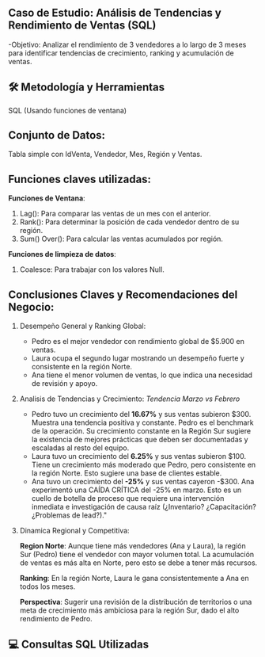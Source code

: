 ## Caso de Estudio: Análisis de Tendencias y Rendimiento de Ventas (SQL)
-Objetivo: Analizar el rendimiento de 3 vendedores a lo largo de 3 meses para identificar tendencias de crecimiento, ranking y acumulación de ventas.

## 🛠️ Metodología y Herramientas
SQL (Usando funciones de ventana)

## Conjunto de Datos:
Tabla simple con IdVenta, Vendedor, Mes, Región y Ventas.

## Funciones claves utilizadas: 
**Funciones de Ventana**:
 1. Lag(): Para comparar las ventas de un mes con el anterior.
 2. Rank(): Para determinar la posición de cada vendedor dentro de su región.
 3. Sum() Over(): Para calcular las ventas acumulados por región.
    
**Funciones de limpieza de datos**:
 1. Coalesce: Para trabajar con los valores Null.

## Conclusiones Claves y Recomendaciones del Negocio:

1. Desempeño General y Ranking Global:
   * Pedro es el mejor vendedor con rendimiento global de $5.900 en ventas.
   * Laura ocupa el segundo lugar mostrando un desempeño fuerte y consistente en la región Norte.
   * Ana tiene el menor volumen de ventas, lo que indica una necesidad de revisión y apoyo.
     
2. Analisis de Tendencias y Crecimiento:
   *Tendencia Marzo vs Febrero*
   
   * Pedro tuvo un crecimiento del **16.67%**  y sus ventas subieron $300. Muestra una tendencia positiva y constante. Pedro es el benchmark de la operación. Su crecimiento constante en la Región Sur sugiere la existencia de mejores prácticas que deben ser documentadas y escaladas al resto del equipo.
   * Laura tuvo un crecimiento del **6.25%** y sus ventas subieron $100. Tiene un crecimiento más moderado que Pedro, pero consistente en la región Norte. Esto sugiere una base de clientes estable.
   * Ana tuvo un crecimiento del **-25%** y sus ventas cayeron -$300. Ana experimentó una CAÍDA CRÍTICA del -25% en marzo. Esto es un cuello de botella de proceso que requiere una intervención inmediata e investigación de causa raíz (¿Inventario? ¿Capacitación? ¿Problemas de lead?)."

3. Dinamica Regional y Competitiva:

   **Region Norte**: Aunque tiene más vendedores (Ana y Laura), la región Sur (Pedro) tiene el vendedor con mayor volumen total. La acumulación de ventas es más alta en Norte, pero esto se debe a tener más recursos.

   **Ranking**: En la región Norte, Laura le gana consistentemente a Ana en todos los meses.

   **Perspectiva**: Sugerir una revisión de la distribución de territorios o una meta de crecimiento más ambiciosa para la región Sur, dado el alto rendimiento de Pedro.

## 💻 Consultas SQL Utilizadas






